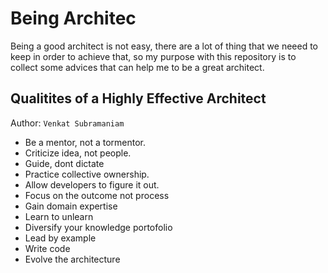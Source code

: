# Being Architec

Being a good architect is not easy, there are a lot of thing that we neeed to keep in order to achieve that, so my purpose with this repository is to collect some advices that can help me to be a great architect.

## Qualitites of a Highly Effective Architect 

Author: ```Venkat Subramaniam```

- Be a mentor, not a tormentor.
- Criticize idea, not people.
- Guide, dont dictate
- Practice collective ownership.
- Allow developers to figure it out.
- Focus on the outcome not process
- Gain domain expertise
- Learn to unlearn
- Diversify your knowledge portofolio
- Lead by example
- Write code
- Evolve the architecture

# 
